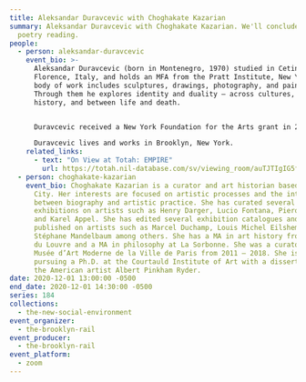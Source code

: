 ```yaml
---
title: Aleksandar Duravcevic with Choghakate Kazarian
summary: Aleksandar Duravcevic with Choghakate Kazarian. We'll conclude with a
  poetry reading.
people:
  - person: aleksandar-duravcevic
    event_bio: >-
      Aleksandar Duravcevic (born in Montenegro, 1970) studied in Cetinje and
      Florence, Italy, and holds an MFA from the Pratt Institute, New York. His
      body of work includes sculptures, drawings, photography, and paintings.
      Through them he explores identity and duality – across cultures, within
      history, and between life and death.


      Duravcevic received a New York Foundation for the Arts grant in 2005, and his work has been included in exhibitions at The Museum of Fine Arts, Boston, the Pennsylvania Academy of Fine Arts, Philadelphia, and MoMA PS1, New York. His work is part of the permanent collections at The Uffizi in Florence, The Brooklyn Museum, and The Metropolitan Museum of Art in New York. A native of Montenegro and its representative at the 56th Venice Biennale in 2015, he was included again as part of the 58th Venice Biennale in 2019 with the exhibition Artists Need to Create on the Same Scale that Society Has the Capacity to Destroy: Mare Nostru.

      Duravcevic lives and works in Brooklyn, New York.
    related_links:
      - text: "On View at Totah: EMPIRE"
        url: https://totah.nil-database.com/sv/viewing_room/auTJTIgIG5fK/
  - person: choghakate-kazarian
    event_bio: Choghakate Kazarian is a curator and art historian based in New York
      City. Her interests are focused on artistic processes and the interaction
      between biography and artistic practice. She has curated several
      exhibitions on artists such as Henry Darger, Lucio Fontana, Piero Manzoni
      and Karel Appel. She has edited several exhibition catalogues and
      published on artists such as Marcel Duchamp, Louis Michel Eilshemius,
      Stéphane Mandelbaum among others. She has a MA in art history from Ecole
      du Louvre and a MA in philosophy at La Sorbonne. She was a curator at the
      Musée d’Art Moderne de la Ville de Paris from 2011 — 2018. She is now
      pursuing a Ph.D. at the Courtauld Institute of Art with a dissertation on
      the American artist Albert Pinkham Ryder.
date: 2020-12-01 13:00:00 -0500
end_date: 2020-12-01 14:30:00 -0500
series: 184
collections:
  - the-new-social-environment
event_organizer:
  - the-brooklyn-rail
event_producer:
  - the-brooklyn-rail
event_platform:
  - zoom
---
```

